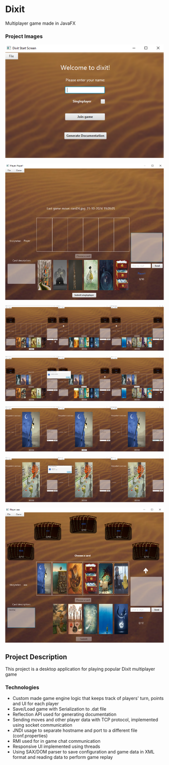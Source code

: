 # Dixit
Multiplayer game made in JavaFX

### Project Images

![](Images_github/1.png)

![](Images_github/2.png)

![](Images_github/3.png)

![](Images_github/4.png)

![](Images_github/5.png)

![](Images_github/6.png)

![](Images_github/7.png)

## Project Description

This project is a desktop application for playing popular Dixit multiplayer game

### Technologies

- Custom made game engine logic that keeps track of players' turn, points and UI for each player
- Save/Load game with Serialization to .dat file
- Reflection API used for generating documentation
- Sending moves and other player data with TCP protocol, implemented using socket communication
- JNDI usage to separate hostname and port to a different file (conf.properties)
- RMI used for in game chat communication
- Responsive UI implemented using threads
- Using SAX/DOM parser to save configuration and game data in XML format and reading data to perform game replay
